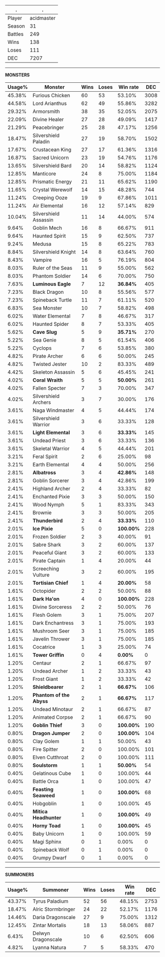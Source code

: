 .|.
|-|-
Player|acidmaster
Season|31
Battles|249
Wins|138
Loses|111
DEC|7207

---
**MONSTERS**

Usage%|Monster|Wins|Loses|Win rate|DEC|
-|-|-|-|-|-|
45.38%|Furious Chicken|60|53|53.10%|3008|
44.58%|Lord Arianthus|62|49|55.86%|3282|
29.32%|Armorsmith|38|35|52.05%|2075|
22.09%|Divine Healer|27|28|49.09%|1417|
21.29%|Peacebringer|25|28|47.17%|1256|
18.47%|Silvershield Paladin|27|19|58.70%|1502|
17.67%|Crustacean King|27|17|61.36%|1316|
16.87%|Sacred Unicorn|23|19|54.76%|1176|
13.65%|Silvershield Bard|20|14|58.82%|1124|
12.85%|Manticore|24|8|75.00%|1184|
12.85%|Prismatic Energy|21|11|65.62%|1190|
11.65%|Crystal Werewolf|14|15|48.28%|744|
11.24%|Creeping Ooze|19|9|67.86%|1011|
11.24%|Air Elemental|16|12|57.14%|829|
10.04%|Silvershield Assassin|11|14|44.00%|574|
9.64%|Goblin Mech|16|8|66.67%|911|
9.64%|Haunted Spirit|15|9|62.50%|737|
9.24%|Medusa|15|8|65.22%|783|
8.84%|Silvershield Knight|14|8|63.64%|760|
8.43%|Vampire|16|5|76.19%|804|
8.03%|Ruler of the Seas|11|9|55.00%|562|
8.03%|Phantom Soldier|14|6|70.00%|750|
7.63%|**Luminous Eagle**|7|12|**36.84%**|405|
7.23%|Black Dragon|10|8|55.56%|577|
7.23%|Spineback Turtle|11|7|61.11%|520|
6.83%|Sea Monster|10|7|58.82%|498|
6.02%|Water Elemental|7|8|46.67%|317|
6.02%|Haunted Spider|8|7|53.33%|405|
5.62%|**Cave Slug**|5|9|**35.71%**|270|
5.22%|Sea Genie|8|5|61.54%|406|
5.22%|Cyclops|7|6|53.85%|380|
4.82%|Pirate Archer|6|6|50.00%|245|
4.82%|Twisted Jester|10|2|83.33%|489|
4.42%|Skeleton Assassin|5|6|45.45%|241|
4.02%|**Coral Wraith**|5|5|**50.00%**|261|
4.02%|Fallen Specter|7|3|70.00%|347|
4.02%|Silvershield Archers|3|7|30.00%|176|
3.61%|Naga Windmaster|4|5|44.44%|174|
3.61%|Silvershield Warrior|3|6|33.33%|128|
3.61%|**Light Elemental**|3|6|**33.33%**|145|
3.61%|Undead Priest|3|6|33.33%|136|
3.61%|Skeletal Warrior|4|5|44.44%|201|
3.21%|Feral Spirit|2|6|25.00%|98|
3.21%|Earth Elemental|4|4|50.00%|256|
2.81%|**Albatross**|3|4|**42.86%**|148|
2.81%|Goblin Sorcerer|3|4|42.86%|199|
2.41%|Highland Archer|2|4|33.33%|82|
2.41%|Enchanted Pixie|3|3|50.00%|150|
2.41%|Wood Nymph|5|1|83.33%|343|
2.41%|Brownie|3|3|50.00%|205|
2.41%|**Thunderbird**|2|4|**33.33%**|110|
2.01%|**Ice Pixie**|5|0|**100.00%**|228|
2.01%|Frozen Soldier|2|3|40.00%|91|
2.01%|Sabre Shark|3|2|60.00%|137|
2.01%|Peaceful Giant|3|2|60.00%|133|
2.01%|Pirate Captain|1|4|20.00%|44|
2.01%|Screeching Vulture|3|2|60.00%|195|
2.01%|**Tortisian Chief**|1|4|**20.00%**|58|
1.61%|Octopider|2|2|50.00%|88|
1.61%|**Dark Ha'on**|4|0|**100.00%**|228|
1.61%|Divine Sorceress|2|2|50.00%|76|
1.61%|Flesh Golem|3|1|75.00%|207|
1.61%|Dark Enchantress|3|1|75.00%|193|
1.61%|Mushroom Seer|3|1|75.00%|185|
1.61%|Javelin Thrower|3|1|75.00%|185|
1.61%|Cocatrice|1|3|25.00%|74|
1.61%|**Tower Griffin**|0|4|**0.00%**|0|
1.20%|Centaur|2|1|66.67%|97|
1.20%|Undead Archer|1|2|33.33%|43|
1.20%|Frost Giant|1|2|33.33%|42|
1.20%|**Shieldbearer**|2|1|**66.67%**|106|
1.20%|**Phantom of the Abyss**|2|1|**66.67%**|117|
1.20%|Undead Minotaur|2|1|66.67%|87|
1.20%|Animated Corpse|2|1|66.67%|90|
1.20%|**Goblin Thief**|3|0|**100.00%**|190|
0.80%|**Dragon Jumper**|2|0|**100.00%**|104|
0.80%|Clay Golem|1|1|50.00%|43|
0.80%|Fire Spitter|2|0|100.00%|101|
0.80%|Elven Cutthroat|2|0|100.00%|111|
0.80%|**Soulstorm**|1|1|**50.00%**|54|
0.40%|Gelatinous Cube|1|0|100.00%|44|
0.40%|Battle Orca|1|0|100.00%|47|
0.40%|**Feasting Seaweed**|1|0|**100.00%**|68|
0.40%|Hobgoblin|1|0|100.00%|45|
0.40%|**Mitica Headhunter**|1|0|**100.00%**|49|
0.40%|**Horny Toad**|1|0|**100.00%**|45|
0.40%|Baby Unicorn|1|0|100.00%|59|
0.40%|Magi Sphinx|0|1|0.00%|0|
0.40%|Spineback Wolf|0|1|0.00%|0|
0.40%|Grumpy Dwarf|0|1|0.00%|0|

---
**SUMMONERS**

Usage%|Summoner|Wins|Loses|Win rate|DEC|
-|-|-|-|-|-|
43.37%|Tyrus Paladium|52|56|48.15%|2753|
18.47%|Alric Stormbringer|24|22|52.17%|1176|
14.46%|Daria Dragonscale|27|9|75.00%|1312|
12.45%|Zintar Mortalis|18|13|58.06%|887|
6.43%|Delwyn Dragonscale|10|6|62.50%|606|
4.82%|Lyanna Natura|7|5|58.33%|470|
